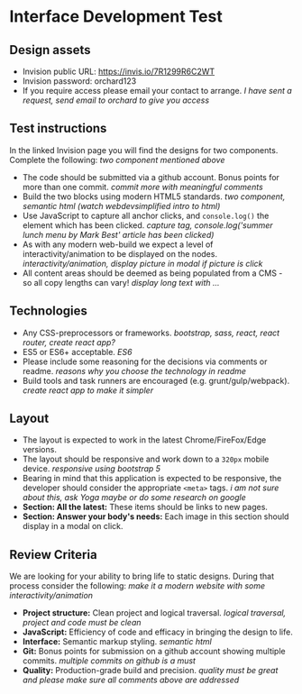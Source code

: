 # Interface Development Test

## Design assets

- Invision public URL: https://invis.io/7R1299R6C2WT
- Invision password: orchard123
- If you require access please email your contact to arrange.
  _I have sent a request, send email to orchard to give you access_

## Test instructions

In the linked Invision page you will find the designs for two components. Complete the following:
_two component mentioned above_

- The code should be submitted via a github account. Bonus points for more than one commit.
  _commit more with meaningful comments_
- Build the two blocks using modern HTML5 standards.
  _two component, semantic html (watch webdevsimplified intro to html)_
- Use JavaScript to capture all anchor clicks, and `console.log()` the element which has been clicked.
  _capture <a> tag, console.log('summer lunch menu by Mark Best' article has been clicked)_
- As with any modern web-build we expect a level of interactivity/animation to be displayed on the nodes.
  _interactivity/animation, display picture in modal if picture is click_
- All content areas should be deemed as being populated from a CMS - so all copy lengths can vary!
  _display long text with ..._

## Technologies

- Any CSS-preprocessors or frameworks.
  _bootstrap, sass, react, react router, create react app?_
- ES5 or ES6+ acceptable.
  _ES6_
- Please include some reasoning for the decisions via comments or readme.
  _reasons why you choose the technology in readme_
- Build tools and task runners are encouraged (e.g. grunt/gulp/webpack).
  _create react app to make it simpler_

## Layout

- The layout is expected to work in the latest Chrome/FireFox/Edge versions.
- The layout should be responsive and work down to a `320px` mobile device.
  _responsive using bootstrap 5_
- Bearing in mind that this application is expected to be responsive, the developer should consider the appropriate `<meta>` tags.
  _i am not sure about this, ask Yoga maybe or do some research on google_
- **Section: All the latest:** These items should be links to new pages.
- **Section: Answer your body's needs:** Each image in this section should display in a modal on click.

## Review Criteria

We are looking for your ability to bring life to static designs. During that process consider the following:
_make it a modern website with some interactivity/animation_

- **Project structure:** Clean project and logical traversal.
  _logical traversal, project and code must be clean_
- **JavaScript:** Efficiency of code and efficacy in bringing the design to life.
- **Interface:** Semantic markup styling.
  _semantic html_
- **Git:** Bonus points for submission on a github account showing multiple commits.
  _multiple commits on github is a must_
- **Quality:** Production-grade build and precision.
  _quality must be great and please make sure all comments above are addressed_

